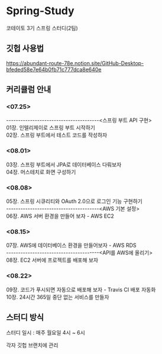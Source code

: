 # Spring-Study
코테이토 3기 스프링 스터디(2팀)


## 깃헙 사용법  
https://abundant-route-78e.notion.site/GitHub-Desktop-bfeded58e7e64b0fb71c777dca8e640e
## 커리큘럼 안내  

### <07.25>  
---------------------------------------<스프링 부트 API 구현>   
01장. 인텔리제이로 스프링 부트 시작하기  
02장. 스프링 부트에서 테스트 코드를 작성하자  

### <08.01>  
03장. 스프링 부트에서 JPA로 데이터베이스 다뤄보자  
04장. 머스테치로 화면 구성하기  

### <08.08>  
05장. 스프링 시큐리티와 OAuth 2.0으로 로그인 기능 구현하기  
---------------------------------------<AWS 기본 설정>  
06장. AWS 서버 환경을 만들어 보자 - AWS EC2  

### <08.15>  
07장. AWS에 데이터베이스 환경을 만들어보자 - AWS RDS  
---------------------------------------<API를 AWS에 올리기>   
08장. EC2 서버에 프로젝트를 배포해 보자  

### <08.22>  
09장. 코드가 푸시되면 자동으로 배포해 보자 - Travis CI 배포 자동화  
10장. 24시간 365일 중단 없는 서비스를 만들자  

## 스터디 방식  

스터디 일시 : 매주 월요일 4시 ~  6시  

각자 깃헙 브랜치에 관리    
